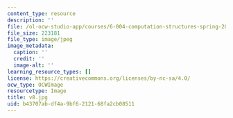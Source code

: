 ```yaml
---
content_type: resource
description: ''
file: /ol-ocw-studio-app/courses/6-004-computation-structures-spring-2017/b43707abdf4a9bf6212168fa2cb08511_v8.jpg
file_size: 223181
file_type: image/jpeg
image_metadata:
  caption: ''
  credit: ''
  image-alt: ''
learning_resource_types: []
license: https://creativecommons.org/licenses/by-nc-sa/4.0/
ocw_type: OCWImage
resourcetype: Image
title: v8.jpg
uid: b43707ab-df4a-9bf6-2121-68fa2cb08511
---
```

